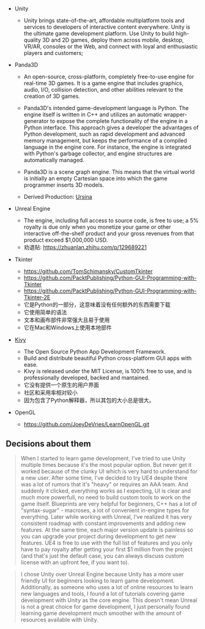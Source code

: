 # 

- Unity
  - Unity brings state-of-the-art, affordable multiplatform tools and services to developers of interactive content everywhere. Unity is the ultimate game development platform. Use Unity to build high-quality 3D and 2D games, deploy them across mobile, desktop, VR/AR, consoles or the Web, and connect with loyal and enthusiastic players and customers;

- Panda3D
  - An open-source, cross-platform, completely free-to-use engine for real-time 3D games. It is a game engine that includes graphics, audio, I/O, collision detection, and other abilities relevant to the creation of 3D games.
  - Panda3D's intended game-development language is Python. The engine itself is written in C++ and utilizes an automatic wrapper-generator to expose the complete functionality of the engine in a Python interface. This approach gives a developer the advantages of Python development, such as rapid development and advanced memory management, but keeps the performance of a compiled language in the engine core. For instance, the engine is integrated with Python's garbage collector, and engine structures are automatically managed.

  - Panda3D is a scene graph engine. This means that the virtual world is initially an empty Cartesian space into which the game programmer inserts 3D models. 

  - Derived Production: [Ursina](https://github.com/pokepetter/ursina)

- Unreal Engine
  - The engine, including full access to source code, is free to use; a 5% royalty is due only when you monetize your game or other interactive off-the-shelf product and your gross revenues from that product exceed $1,000,000 USD.
  - 劝退贴: https://zhuanlan.zhihu.com/p/129689221


- Tkinter
  - https://github.com/TomSchimansky/CustomTkinter
  - https://github.com/PacktPublishing/Python-GUI-Programming-with-Tkinter
  - https://github.com/PacktPublishing/Python-GUI-Programming-with-Tkinter-2E
  - 它是Python的一部分，这意味着没有任何额外的东西需要下载
  - 它使用简单的语法
  - 文本和画布部件非常强大且易于使用
  - 它在Mac和Windows上使用本地部件

- [Kivy](https://github.com/kivy) 
  - The Open Source Python App Development Framework.
  - Build and distribute beautiful Python cross-platform GUI apps with ease.
  - Kivy is released under the MIT License, is 100% free to use, and is professionally developed, backed and mantained.
  - 它没有提供一个原生的用户界面
  - 社区和采用率相对较小
  - 因为包含了Python解释器，所以其包的大小总是很大。

- OpenGL
  - https://github.com/JoeyDeVries/LearnOpenGL.git

## Decisions about them

> When I started to learn game development, I've tried to use Unity multiple times because it's the most popular option. But never get it worked because of the clunky UI which is very hard to understand for a new user. After some time, I've decided to try UE4 despite there was a lot of rumors that it's "heavy" or requires an AAA team. And suddenly it clicked, everything works as I expecting, UI is clear and much more powerfull, no need to build custom tools to work on the game itself. Blueprints are very helpful for beginners, C++ has a lot of "syntax-sugar" - macroses, a lot of convenient in-engine types for everything. Later while working with Unreal, I've realized it has very consistent roadmap with constant improvements and adding new features. At the same time, each major version update is painless so you can upgrade your project during development to get new features. UE4 is free to use with the full list of features and you only have to pay royalty after getting your first $1 million from the project (and that's just the default case, you can always discuss custom license with an upfront fee, if you want to).

> I chose Unity over Unreal Engine because Unity has a more user friendly UI for beginners looking to learn game development. Additionally, as someone who uses a lot of online resources to learn new languages and tools, I found a lot of tutorials covering game development with Unity as the core engine. This doesn't mean Unreal is not a great choice for game development, I just personally found learning game development much smoother with the amount of resources available with Unity.




